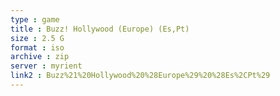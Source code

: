 ```yaml
---
type : game
title : Buzz! Hollywood (Europe) (Es,Pt)
size : 2.5 G
format : iso
archive : zip
server : myrient
link2 : Buzz%21%20Hollywood%20%28Europe%29%20%28Es%2CPt%29
---
```

